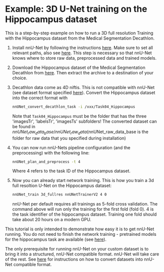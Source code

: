 # Example: 3D U-Net training on the Hippocampus dataset
 
This is a step-by-step example on how to run a 3D full resolution Training with the Hippocampus dataset from the 
Medical Segmentation Decathlon.

1) Install nnU-Net by following the instructions [here](../readme_origin.md#installation). Make sure to set all relevant paths, 
also see [here](setting_up_paths.md). This step is necessary so that nnU-Net knows where to store raw data, 
preprocessed data and trained models.
2) Download the Hippocampus dataset of the Medical Segmentation Decathlon from 
[here](https://drive.google.com/drive/folders/1HqEgzS8BV2c7xYNrZdEAnrHk7osJJ--2). Then extract the archive to a 
destination of your choice.
3) Decathlon data come as 4D niftis. This is not compatible with nnU-Net (see dataset format specified 
[here](dataset_conversion.md)). Convert the Hippocampus dataset into the correct format with

    ```bash
    nnUNet_convert_decathlon_task -i /xxx/Task04_Hippocampus
    ```
    
    Note that `Task04_Hippocampus` must be the folder that has the three 'imagesTr', 'labelsTr', 'imagesTs' subfolders!
    The converted dataset can be found in $nnUNet_raw_data_base/nnUNet_raw_data ($nnUNet_raw_data_base is the folder for 
    raw data that you specified during installation)
4) You can now run nnU-Nets pipeline configuration (and the preprocessing) with the following line:
    ```bash
    nnUNet_plan_and_preprocess -t 4
    ```
   Where 4 refers to the task ID of the Hippocampus dataset.
5) Now you can already start network training. This is how you train a 3d full resoltion U-Net on the Hippocampus dataset:
    ```bash
    nnUNet_train 3d_fullres nnUNetTrainerV2 4 0
    ```
   nnU-Net per default requires all trainings as 5-fold cross validation. The command above will run only the training for the 
   first fold (fold 0). 4 is the task identifier of the hippocampus dataset. Training one fold should take about 20 
   hours on a modern GPU.
   
This tutorial is only intended to demonstrate how easy it is to get nnU-Net running. You do not need to finish the 
network training - pretrained models for the hippocampus task are available (see [here](../readme_origin.md#run-inference)).

The only prerequisite for running nnU-Net on your custom dataset is to bring it into a structured, nnU-Net compatible 
format. nnU-Net will take care of the rest. See [here](dataset_conversion.md) for instructions on how to convert 
datasets into nnU-Net compatible format.
